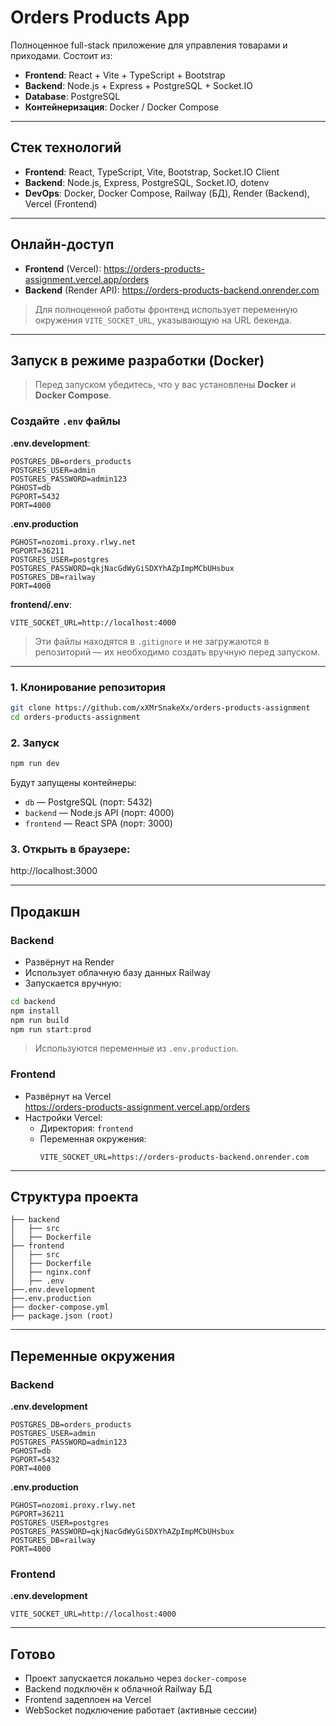 # Orders Products App

Полноценное full-stack приложение для управления товарами и приходами. Состоит из:

- **Frontend**: React + Vite + TypeScript + Bootstrap  
- **Backend**: Node.js + Express + PostgreSQL + Socket.IO  
- **Database**: PostgreSQL  
- **Контейнеризация**: Docker / Docker Compose  

---

## Стек технологий

- **Frontend**: React, TypeScript, Vite, Bootstrap, Socket.IO Client  
- **Backend**: Node.js, Express, PostgreSQL, Socket.IO, dotenv  
- **DevOps**: Docker, Docker Compose, Railway (БД), Render (Backend), Vercel (Frontend)  

---

## Онлайн-доступ

- **Frontend** (Vercel): https://orders-products-assignment.vercel.app/orders  
- **Backend** (Render API): https://orders-products-backend.onrender.com  

> Для полноценной работы фронтенд использует переменную окружения `VITE_SOCKET_URL`, указывающую на URL бекенда.

---

## Запуск в режиме разработки (Docker)

> Перед запуском убедитесь, что у вас установлены **Docker** и **Docker Compose**.

### Создайте `.env` файлы

**.env.development**:

```
POSTGRES_DB=orders_products
POSTGRES_USER=admin
POSTGRES_PASSWORD=admin123
PGHOST=db
PGPORT=5432
PORT=4000
```
**.env.production**
```
PGHOST=nozomi.proxy.rlwy.net
PGPORT=36211
POSTGRES_USER=postgres
POSTGRES_PASSWORD=qkjNacGdWyGiSDXYhAZpImpMCbUHsbux
POSTGRES_DB=railway
PORT=4000
```

**frontend/.env**:

```
VITE_SOCKET_URL=http://localhost:4000
```

> Эти файлы находятся в `.gitignore` и не загружаются в репозиторий — их необходимо создать вручную перед запуском.

---

### 1. Клонирование репозитория

```bash
git clone https://github.com/xXMrSnakeXx/orders-products-assignment
cd orders-products-assignment
```

### 2. Запуск

```bash
npm run dev
```

Будут запущены контейнеры:

- `db` — PostgreSQL (порт: 5432)  
- `backend` — Node.js API (порт: 4000)  
- `frontend` — React SPA (порт: 3000)  

### 3. Открыть в браузере:

http://localhost:3000

---

## Продакшн

### Backend

- Развёрнут на Render
- Использует облачную базу данных Railway
- Запускается вручную:

```bash
cd backend
npm install
npm run build
npm run start:prod
```

> Используются переменные из `.env.production`.

### Frontend

- Развёрнут на Vercel  
  https://orders-products-assignment.vercel.app/orders
- Настройки Vercel:
  - Директория: `frontend`
  - Переменная окружения:
    ```
    VITE_SOCKET_URL=https://orders-products-backend.onrender.com
    ```

---

## Структура проекта

```
├── backend
│   ├── src
│   ├── Dockerfile
├── frontend
│   ├── src
│   ├── Dockerfile
│   ├── nginx.conf
│   ├── .env
├──.env.development
├──.env.production
├── docker-compose.yml
├── package.json (root)
```

---

## Переменные окружения

### Backend

**.env.development**
```
POSTGRES_DB=orders_products
POSTGRES_USER=admin
POSTGRES_PASSWORD=admin123
PGHOST=db
PGPORT=5432
PORT=4000
```

**.env.production**
```
PGHOST=nozomi.proxy.rlwy.net
PGPORT=36211
POSTGRES_USER=postgres
POSTGRES_PASSWORD=qkjNacGdWyGiSDXYhAZpImpMCbUHsbux
POSTGRES_DB=railway
PORT=4000
```

### Frontend

**.env.development**
```
VITE_SOCKET_URL=http://localhost:4000
```

---

## Готово

- Проект запускается локально через `docker-compose`
- Backend подключён к облачной Railway БД
- Frontend задеплоен на Vercel
- WebSocket подключение работает (активные сессии)